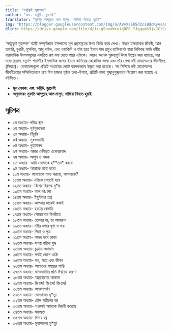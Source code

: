 ```yaml
---
title: "সবটুকুই মুহাম্মাদ"
author: "এফ. ডব্লিউ. বুরলেই"
translator: "মুফতি আব্দুল্লাহ আল মাসুদ, সাফিয়া বিনতে হুয়াই"
img: "https://blogger.googleusercontent.com/img/a/AVvXsEh5d2csBdcKyvsaGHprKO6Rg1HGljXJR0YPmtsfYU0_-f2ZAscaRyVkYtZ3BwwLbOxRffuLhJLaovV6h6jw4w0up8ZVw_QY2bp2dt_uF-7olk4IfPvJixtmX1-D-QWpcDUH2HO6FUiIP2wsdTMOKpH0xALjmB2m_Uv1Sz7KIzxHuIn-Nm27LWc1D-vY=s16000"
dlink: https://drive.google.com/file/d/1x-g9nxxWcoigDPE_YJgqym33jvJCtCc8/view
---
```

‘সবটুকুই মুহাম্মদ' বইটি সম্পূর্ণভাবে ইসলামের মূল গ্রন্থসমূহের উপর ভিত্তি করে লেখা। ইবনে ইসহাকের জীবনী, আল তাবারি, বুখারী, মুসলিম, আবু দাউদ, এবং ওয়াকিদি ও তাঁর ছাত্র ইবনে সাদ প্রমুখ ব্যক্তিবর্গের দ্বারা লিপিবদ্ধ আদি ধর্মীয় ধারাবাহিক উৎসসমূহের একত্রিত রূপ বলা যেতে পারে এটাকে। আরও অনেক গুরুত্বপূর্ণ উৎস উল্লেখ করা হয়েছে, যার মধ্যে রয়েছে চতুর্দশ শতাব্দীর ইসলামিক স্কলার ইবনে কাসিরের কোরানিক ভাষ্য এবং তাঁর লেখা নবী মোহাম্মদের জীবনীগ্রন্থ (সিরাহ)।
রেফারেন্সগুলো প্রতিটি অধ্যায়ের নোটে ব্যাপকভাবে উদ্ধৃত করা হয়েছে। সব মিলিয়ে নবী মোহাম্মদের জীবনীগ্রন্থের সম্মিলিতভাবে প্রায় বিশ হাজার পৃষ্ঠার তথ্য-উপাত্ত, প্রতিটি বাক্য পুঙ্খানুপুঙ্খভাবে বিশ্লেষণ করা হয়েছে এ বইটিতে।



* **মূল লেখক:  এফ. ডব্লিউ. বুরলেই**
* **অনুবাদক:  মুফতি আব্দুল্লাহ আল মাসুদ, সাফিয়া বিনতে হুয়াই**


## সূচিপত্র
* ১ম অধ্যায়- পবিত্র স্থান 
* ২য় অধ্যায়- পূর্বপুরুষেরা
* ৩য় অধ্যায়- খিঁচুনি
* ৪র্থ অধ্যায়- সুরক্ষাদাত্রী 
* ৫ম অধ্যায়- গুহামানব 
* ৬ষ্ঠ অধ্যায়- মক্কার একীভূত একেশ্বরবাদ
* ৭ম অধ্যায়- আগুন ও গন্ধক 
* ৮ম অধ্যায়- আমি তোমাকে হ**ত্যা* করবো 
* ৯ম অধ্যায়- আমাকে মান্য করো 
* ১০ম অধ্যায়- আপনাকে মান্য করবো, আপনাকে? 
* ১১তম অধ্যায়- এটাকে পেতেই হবে
* ১২তম অধ্যায়- বিশ্বের বিরুদ্ধে যু*দ্ধ 
* ১৩তম অধ্যায়- আল কা*য়ে*দা
* ১৪তম অধ্যায়- ইহুদিদের প্রশ্ন
* ১৫তম অধ্যায়- আপনার মাঝেই কষাই 
* ১৬তম অধ্যায়- হ*ত্যা*র বেসাতি
* ১৭তম অধ্যায়- সৌভাগ্যের বিপরীতে 
* ১৮তম অধ্যায়- তোমার যা, তা আমারও 
* ১৯তম অধ্যায়- নবীর নগরে ঘৃণা ও ভয়
* ২০তম অধ্যায়- পিতা ও পুত্র
* ২১তম অধ্যায়- আদর করে ডাকা 
* ২২তম অধ্যায়- সশস্ত্র পরিখা যুদ্ধ 
* ২৩তম অধ্যায়- চুড়ান্ত সমাধান
* ২৪তম অধ্যায়- সবাই জেগে ওঠো
* ২৫তম অধ্যায়- পথ, সত্য এবং জীবন 
* ২৬তম অধ্যায়- আমাদের সময়ের শান্তি
* ২৭তম অধ্যায়- মানবজাতির প্রতি ঈশ্বরের করুণা
* ২৮তম অধ্যায়- আব্রাহামের আস্তানা
* ২৯তম অধ্যায়- জি*হা*দ! জি*হা*দ! জি*হা*দ!
* ৩০তম অধ্যায়- আত্মসমর্পণ
* ৩১তম অধ্যায়- দেবতাদের মৃ*ত্যু
* ৩২তম অধ্যায়- চৌদ্দ সতীনের ঘর
* ৩৩তম অধ্যায়- স*ন্ত্রা*সই আমাকে বিজয়ী করেছে
* ৩৪তম অধ্যায়- মধ্যস্থতা
* ৩৫তম অধ্যায়- বিদায় হজ্ব
* ৩৬তম অধ্যায়- মুহাম্মদের মৃ*ত্যু